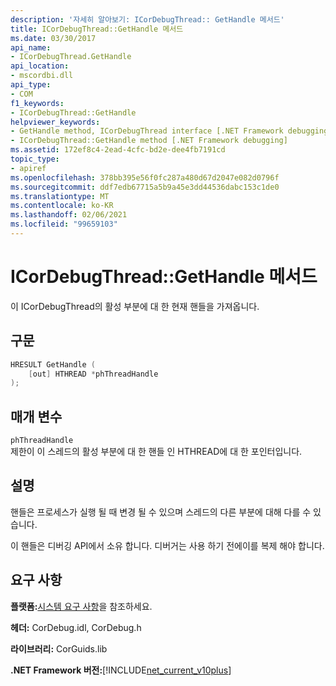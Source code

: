```yaml
---
description: '자세히 알아보기: ICorDebugThread:: GetHandle 메서드'
title: ICorDebugThread::GetHandle 메서드
ms.date: 03/30/2017
api_name:
- ICorDebugThread.GetHandle
api_location:
- mscordbi.dll
api_type:
- COM
f1_keywords:
- ICorDebugThread::GetHandle
helpviewer_keywords:
- GetHandle method, ICorDebugThread interface [.NET Framework debugging]
- ICorDebugThread::GetHandle method [.NET Framework debugging]
ms.assetid: 172ef8c4-2ead-4cfc-bd2e-dee4fb7191cd
topic_type:
- apiref
ms.openlocfilehash: 378bb395e56f0fc287a480d67d2047e082d0796f
ms.sourcegitcommit: ddf7edb67715a5b9a45e3dd44536dabc153c1de0
ms.translationtype: MT
ms.contentlocale: ko-KR
ms.lasthandoff: 02/06/2021
ms.locfileid: "99659103"
---
```

# <a name="icordebugthreadgethandle-method"></a>ICorDebugThread::GetHandle 메서드

이 ICorDebugThread의 활성 부분에 대 한 현재 핸들을 가져옵니다.  
  
## <a name="syntax"></a>구문  
  
```cpp  
HRESULT GetHandle (  
    [out] HTHREAD *phThreadHandle  
);  
```  
  
## <a name="parameters"></a>매개 변수  

 `phThreadHandle`  
 제한이 이 스레드의 활성 부분에 대 한 핸들 인 HTHREAD에 대 한 포인터입니다.  
  
## <a name="remarks"></a>설명  

 핸들은 프로세스가 실행 될 때 변경 될 수 있으며 스레드의 다른 부분에 대해 다를 수 있습니다.  
  
 이 핸들은 디버깅 API에서 소유 합니다. 디버거는 사용 하기 전에이를 복제 해야 합니다.  
  
## <a name="requirements"></a>요구 사항  

 **플랫폼:**[시스템 요구 사항](../../get-started/system-requirements.md)을 참조하세요.  
  
 **헤더:** CorDebug.idl, CorDebug.h  
  
 **라이브러리:** CorGuids.lib  
  
 **.NET Framework 버전:**[!INCLUDE[net_current_v10plus](../../../../includes/net-current-v10plus-md.md)]
